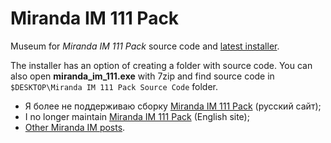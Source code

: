 # Miranda IM 111 Pack

Museum for _Miranda IM 111 Pack_ source code and [latest installer](miranda_im_111.exe).

The installer has an option of creating a folder with source code. You can also open **miranda_im_111.exe** with 7zip and find source code in `$DESKTOP\Miranda IM 111 Pack Source Code` folder.

* Я более не поддерживаю сборку [Miranda IM 111 Pack](http://miranda-im-111.tumblr.com) (русский сайт);
* I no longer maintain [Miranda IM 111 Pack](http://miranda-im-111-pack.tumblr.com) (English site);
* [Other Miranda IM posts](http://kiwi0fruit.tumblr.com/tagged/miranda).
